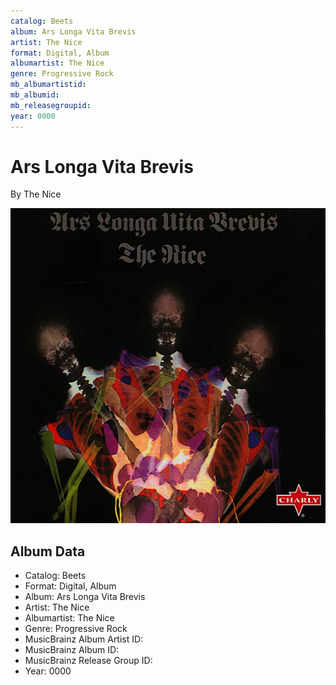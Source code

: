 ```yaml
---
catalog: Beets
album: Ars Longa Vita Brevis
artist: The Nice
format: Digital, Album
albumartist: The Nice
genre: Progressive Rock
mb_albumartistid: 
mb_albumid: 
mb_releasegroupid: 
year: 0000
---
```


# Ars Longa Vita Brevis

By The Nice

![](../../assets/beetscovers/The_Nice-Ars_Longa_Vita_Brevis.jpg)

## Album Data

- Catalog: Beets
- Format: Digital, Album
- Album: Ars Longa Vita Brevis
- Artist: The Nice
- Albumartist: The Nice
- Genre: Progressive Rock
- MusicBrainz Album Artist ID: 
- MusicBrainz Album ID: 
- MusicBrainz Release Group ID: 
- Year: 0000

